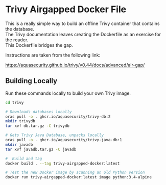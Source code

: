 # Trivy Airgapped Docker File

This is a really simple way to build an offline Trivy container that contains the database.   
The Trivy documentation leaves creating the Dockerfile as an exercise for the reader.   
This Dockerfile bridges the gap. 

Instructions are taken from the following link: 

https://aquasecurity.github.io/trivy/v0.44/docs/advanced/air-gap/


## Building Locally  

Run these commands locally to build your own Trivy image.  

``` bash
cd trivy

# Downloads databases locally
oras pull -o . ghcr.io/aquasecurity/trivy-db:2
mkdir trivydb 
tar xvf db.tar.gz -C trivydb

# Gets Trivy Java Database, unpacks locally
oras pull -o . ghcr.io/aquasecurity/trivy-java-db:1
mkdir javadb
tar xvf javadb.tar.gz -C javadb

#  Build and tag
docker build . --tag trivy-airgapped-docker:latest

# Test the new Docker image by scanning an old Python version
docker run trivy-airgapped-docker:latest image python:3.4-alpine
```
